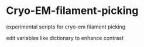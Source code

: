 # Cryo-EM-filament-picking
experimental scripts for cryo-em filament picking

edit variables like dictionary to enhance contrast
